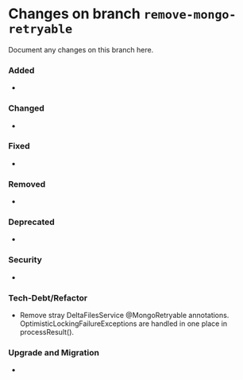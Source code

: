 # Changes on branch `remove-mongo-retryable`
Document any changes on this branch here.
### Added
- 

### Changed
- 

### Fixed
- 

### Removed
- 

### Deprecated
- 

### Security
- 

### Tech-Debt/Refactor
- Remove stray DeltaFilesService @MongoRetryable annotations. OptimisticLockingFailureExceptions are handled in one place in processResult().

### Upgrade and Migration
- 
